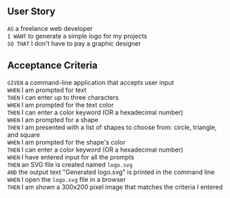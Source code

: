 ## User Story
`AS` a freelance web developer <br>
`I WANT` to generate a simple logo for my projects <br>
`SO THAT` I don't have to pay a graphic designer <br>

## Acceptance Criteria 
`GIVEN` a command-line application that accepts user input <br>
`WHEN` I am prompted for text <br>
`THEN` I can enter up to three characters <br>
`WHEN` I am prompted for the text color <br>
`THEN` I can enter a color keyword (OR a hexadecimal number) <br>
`WHEN` I am prompted for a shape <br>
`THEN` I am presented with a list of shapes to choose from: circle, triangle, and square <br>
`WHEN` I am prompted for the shape's color <br>
`THEN` I can enter a color keyword (OR a hexadecimal number) <br>
`WHEN` I have entered input for all the prompts <br>
`THEN` an SVG file is created named `logo.svg` <br>
`AND` the output text "Generated logo.svg" is printed in the command line <br>
`WHEN` I open the `logo.svg` file in a browser <br>
`THEN` I am shown a 300x200 pixel image that matches the criteria I entered <br>
